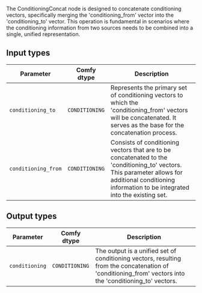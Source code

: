 The ConditioningConcat node is designed to concatenate conditioning vectors, specifically merging the 'conditioning_from' vector into the 'conditioning_to' vector. This operation is fundamental in scenarios where the conditioning information from two sources needs to be combined into a single, unified representation.

## Input types

| Parameter             | Comfy dtype        | Description |
|-----------------------|--------------------|-------------|
| `conditioning_to`     | `CONDITIONING`     | Represents the primary set of conditioning vectors to which the 'conditioning_from' vectors will be concatenated. It serves as the base for the concatenation process. |
| `conditioning_from`   | `CONDITIONING`     | Consists of conditioning vectors that are to be concatenated to the 'conditioning_to' vectors. This parameter allows for additional conditioning information to be integrated into the existing set. |

## Output types

| Parameter            | Comfy dtype        | Description |
|----------------------|--------------------|-------------|
| `conditioning`       | `CONDITIONING`     | The output is a unified set of conditioning vectors, resulting from the concatenation of 'conditioning_from' vectors into the 'conditioning_to' vectors. |